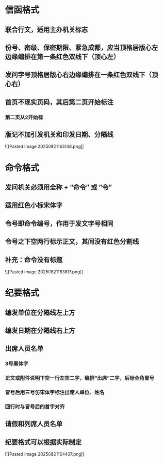 # 信函格式
## 联合行文，适用主办机关标志
## 份号、密级、保密期限、紧急成都，应当顶格居版心左边缘编排在第一条红色双线下（顶心左）
## 发问字号顶格居版心右边缘编排在一条红色双线下（顶心右）
## 首页不现实页码，其后第二页开始标注
### 第二页从2开始标
## 版记不加引发机关和印发日期、分隔线
![[Pasted image 20250821163148.png]]
# 命令格式
## 发问机关必须用全称 + “命令” 或 “令”
## 适用红色小标宋体字
## 令号即命令编号，作用于发文字号相同
## 令号之下空两行标示正文，其间没有红色分割线
## 补充：命令没有标题
![[Pasted image 20250821163817.png]]
# 纪要格式
## 编发单位在分隔线左上方
## 编发日期在分隔线右上方
## 出席人员名单
### 3号黑体字
### 正文或附件说明下空一行左空二字，编排“出席”二字，后标全角冒号
### 冒号后用三号仿宋体字标注出席人单位、姓名
### 回行时与冒号后的首字对齐
## 请假和列席人员名单
## 纪要格式可以根据实际制定
![[Pasted image 20250821164407.png]]